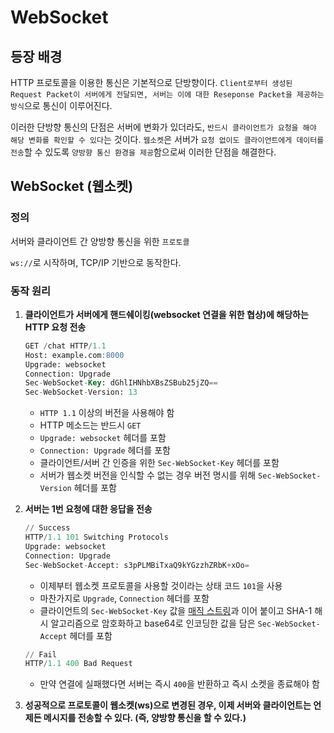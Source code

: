 # WebSocket

## 등장 배경

HTTP 프로토콜을 이용한 통신은 기본적으로 단방향이다. `Client로부터 생성된 Request Packet이 서버에게 전달되면, 서버는 이에 대한 Reseponse Packet을 제공하는 방식`으로 통신이 이루어진다.

이러한 단방향 통신의 단점은 서버에 변화가 있더라도, `반드시 클라이언트가 요청을 해야 해당 변화를 확인할 수 있다`는 것이다. `웹소켓`은 서버가 `요청 없이도 클라이언트에게 데이터를 전송`할 수 있도록 `양방향 통신 환경을 제공`함으로써 이러한 단점을 해결한다.

## WebSocket (웹소켓)

### 정의

서버와 클라이언트 간 양방향 통신을 위한 `프로토콜`

`ws://`로 시작하며, TCP/IP 기반으로 동작한다.

### 동작 원리

1.  **클라이언트가 서버에게 핸드쉐이킹(websocket 연결을 위한 협상)에 해당하는 HTTP 요청 전송**

    ```sql
    GET /chat HTTP/1.1
    Host: example.com:8000
    Upgrade: websocket
    Connection: Upgrade
    Sec-WebSocket-Key: dGhlIHNhbXBsZSBub25jZQ==
    Sec-WebSocket-Version: 13
    ```

    * `HTTP 1.1` 이상의 버전을 사용해야 함
    * HTTP 메소드는 반드시 `GET`
    * `Upgrade: websocket` 헤더를 포함
    * `Connection: Upgrade` 헤더를 포함
    * 클라이언트/서버 간 인증을 위한 `Sec-WebSocket-Key` 헤더를 포함
    * 서버가 웹소켓 버전을 인식할 수 없는 경우 버전 명시를 위해 `Sec-WebSocket-Version` 헤더를 포함
2.  **서버는 1번 요청에 대한 응답을 전송**

    ```sql
    // Success
    HTTP/1.1 101 Switching Protocols
    Upgrade: websocket
    Connection: Upgrade
    Sec-WebSocket-Accept: s3pPLMBiTxaQ9kYGzzhZRbK+xOo=
    ```

    * 이제부터 웹소켓 프로토콜을 사용할 것이라는 상태 코드 `101`을 사용
    * 마찬가지로 `Upgrade`, `Connection` 헤더를 포함
    * 클라이언트의 `Sec-WebSocket-Key` 값을 [매직 스트링](https://en.wikipedia.org/wiki/Magic\_string)과 이어 붙이고 SHA-1 해시 알고리즘으로 암호화하고 base64로 인코딩한 값을 담은 `Sec-WebSocket-Accept` 헤더를 포함

    ```sql
    // Fail
    HTTP/1.1 400 Bad Request
    ```

    * 만약 연결에 실패했다면 서버는 즉시 `400`을 반환하고 즉시 소켓을 종료해야 함
3. **성공적으로 프로토콜이 웹소켓(ws)으로 변경된 경우, 이제 서버와 클라이언트는 언제든 메시지를 전송할 수 있다. (즉, 양방향 통신을 할 수 있다.)**
